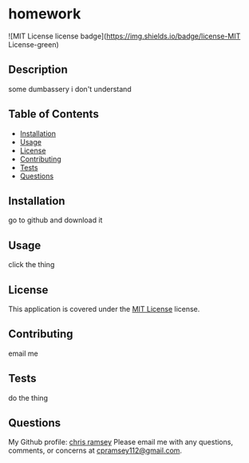 # homework

  
  ![MIT License license badge](https://img.shields.io/badge/license-MIT License-green)
  

  ## Description 
  some dumbassery i don't understand

  ## Table of Contents 
  - [Installation](#installation)
  - [Usage](#usage)
  - [License](#license)
  - [Contributing](#contributing)
  - [Tests](#tests)
  - [Questions](#questions)

  ## Installation
  go to github and download it 

  ## Usage
  click the thing 

  
  ## License 
  This application is covered under the 
  [MIT License](link)
   license.  
  

  ## Contributing
  email me 

  ## Tests 
  do the thing 

  ## Questions
  My Github profile: [chris ramsey](https://github.com/c-ramsey)
  Please email me with any questions, comments, or concerns at cpramsey112@gmail.com.